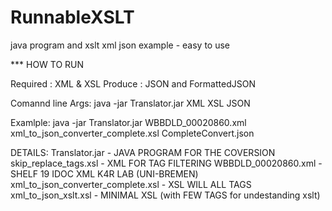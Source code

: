# RunnableXSLT
java program and xslt xml json example - easy to use


*** HOW TO RUN

Required : XML & XSL
Produce : JSON and FormattedJSON

Comannd line Args:
java -jar Translator.jar XML XSL JSON 

Examlple:
java -jar Translator.jar WBBDLD_00020860.xml xml_to_json_converter_complete.xsl CompleteConvert.json


DETAILS: 
Translator.jar - JAVA PROGRAM FOR THE COVERSION
skip_replace_tags.xsl - XML FOR TAG FILTERING
WBBDLD_00020860.xml - SHELF 19 IDOC XML K4R LAB (UNI-BREMEN)
xml_to_json_converter_complete.xsl - XSL WILL ALL TAGS 
xml_to_json_xslt.xsl - MINIMAL XSL (with FEW TAGS for undestanding xslt) 

